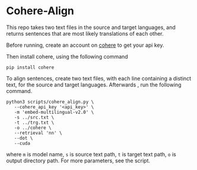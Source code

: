 # Cohere-Align
 
This repo takes two text files in the source and target languages, and returns sentences that are most likely translations of each other.

Before running, create an account on [cohere](https://cohere.com) to get your api key.

Then install cohere, using the following command

```
pip install cohere
```

To align sentences, create two text files, with each line containing a distinct text, for the source and target languages. Afterwards , run the following command.

```
python3 scripts/cohere_align.py \
   --cohere_api_key '<api_key>' \
   -m 'embed-multilingual-v2.0' \
   -s ../src.txt \
   -t ../trg.txt \
   -o ../cohere \
   --retrieval 'nn' \
   --dot \
   --cuda
 ```

where `m` is model name, `s` is source text path, `t` is target text path, `o` is output directory path. For more parameters, see the script.
